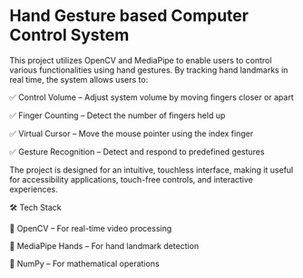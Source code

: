 # Hand Gesture based Computer Control System
This project utilizes OpenCV and MediaPipe to enable users to control various functionalities using hand gestures. By tracking hand landmarks in real time, the system allows users to:

✅ Control Volume – Adjust system volume by moving fingers closer or apart

✅ Finger Counting – Detect the number of fingers held up

✅ Virtual Cursor – Move the mouse pointer using the index finger

✅ Gesture Recognition – Detect and respond to predefined gestures

The project is designed for an intuitive, touchless interface, making it useful for accessibility applications, touch-free controls, and interactive experiences.

🛠 Tech Stack

🔹 OpenCV – For real-time video processing

🔹 MediaPipe Hands – For hand landmark detection

🔹 NumPy – For mathematical operations
